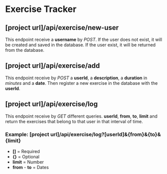 # Exercise Tracker

## [project url]/api/exercise/new-user

This endpoint receive a **username** by *POST*. If the user does not exist, it will be created and saved in the database. If the user exist, it will be returned from the database.

## [project url]/api/exercise/add

This endpoint receive by *POST* a **userId**, a **description**, a **duration** in *minutes* and a **date**. Then register a new exercise in the database with the **userId**.

## [project url]/api/exercise/log

This endpoint receive by *GET* different queries. **userId**, **from**, **to**, **limit** and return the exercises that belong to that user in that interval of time.

### Example: [project url]/api/exercise/log?[userId]&{from}&{to}&{limit}

- **[]** = Required
- **{}** = Optional
- **limit** = Number
- **from** - **to** = Dates